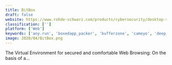 ```yaml
---
title: BitBox
draft: false 
website: https://www.rohde-schwarz.com/products/cybersecurity/desktop-security/desktop-security_232364.html?change_c=true
classification: ['']
platform: ['Web']
keywords: ['any.run', 'boxedapp_packer', 'bufferzone', 'cameyo', 'deep_freeze', 'evalaze', 'hopedot_vos', 'microsoft_application_virtualization', 'portable_virtualbox', 'shade_sandbox', 'sandboxie', 'shadow_defender', 'turbo_studio', 'vmware_fusion', 'vmware_thinapp', 'vmware_workstation', 'workstation_player', 'mbox']
image: 2020/04/BitBox.png
---
```

The Virtual Environment for secured and comfortable Web Browsing: On the basis of a...